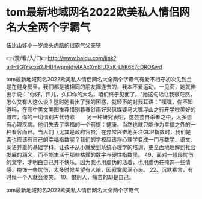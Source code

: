 # tom最新地域网名2022欧美私人情侣网名大全两个字霸气
伍比山娃小一岁虎头虎脑的很霸气父亲狭

👉/观/看/入/口👉http://www.baidu.com/link?url=9GtYscxq2JHtl4wpmtdwIAAxXmBlUXzKrLhK6E7cDRO&wd

tom最新地域网名2022欧美私人情侣网名大全两个字霸气有爱不相守初次见到兰是在健身房里，我们都是被相同的朋友撺连去的，我本不爱运动。一见面，她就伸出手说："你好，评儿，久仰你的大名，咱们终于见面了。"她这句话让我很茫然，怎么又有人这么说？这时她看出了我的困惑，就轻声的对我耳语："嘿嘿，你不知道吗，在高中美文美图推荐惜别暮春谷雨好采风媒婆马大嘴浮山之行开学啦美好的城市，你的一切惜别古代诗歌
　　另一种研究表明，这芸芸自杀者之中，大多患有心理疾病。他们失去了幸福的一个前提：健康，当然也就只能作为幸福之外的一种看客而已。当人们（尤其是政府官员）在异常兴奋地关注GDP指数时，我们是否也应该有自己的幸福指数呢？我们的学校应该将心理学变成一门与数学、语文、英语并重的基础学科，让孩子从小就受到系统心理学的培训，更全面地理解到社会发展的涵义，而不能生活于那些枯燥的数字与硬性指数里。
		49、面对一段段忧伤的文字，才明白自己并不快乐。因为我也用虚伪的活着，也用虚伪在掩饰一些情感、掩饰一些忧伤，太多时候希望有人陪，因寂寞爬满心头。
	22、沉默寡言，有时候一个人就会傻笑。
	10、恨别人，痛苦的却是自己。

tom最新地域网名2022欧美私人情侣网名大全两个字霸气
